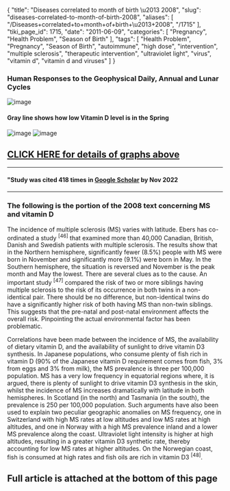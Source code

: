 {
    "title": "Diseases correlated to month of birth \u2013 2008",
    "slug": "diseases-correlated-to-month-of-birth-2008",
    "aliases": [
        "/Diseases+correlated+to+month+of+birth+\u2013+2008",
        "/1715"
    ],
    "tiki_page_id": 1715,
    "date": "2011-06-09",
    "categories": [
        "Pregnancy",
        "Health Problem",
        "Season of Birth"
    ],
    "tags": [
        "Health Problem",
        "Pregnancy",
        "Season of Birth",
        "autoimmune",
        "high dose",
        "intervention",
        "multiple sclerosis",
        "therapeutic intervention",
        "ultraviolet light",
        "virus",
        "vitamin d",
        "vitamin d and viruses"
    ]
}


### Human Responses to  the  Geophysical  Daily, Annual and Lunar Cycles

<img src="/attachments/d3.mock.jpg" alt="image"> 

#### Gray line shows how low Vitamin D level is in the Spring

<img src="/attachments/d3.mock.jpg" alt="image">

<img src="/attachments/d3.mock.jpg" alt="image">

## [CLICK HERE for details of graphs above](/tags/click-here-for-details-of-graphs-above.html)

---

#### "Study was cited 418 times in [Google Scholar](https://scholar.google.com/scholar?cites=17259065163665631985&as_sdt=5,48&sciodt=0,48&hl=en) by Nov 2022

---

### The following is the portion of the 2008 text concerning MS and vitamin D

The  incidence of multiple sclerosis (MS) varies with  latitude. Ebers has co-ordinated a study <sup>[46]</sup>  that examined more than 40,000 Canadian, British, Danish and Swedish patients with  multiple sclerosis.  The  results  show that in the  Northern hemisphere,  significantly fewer (8.5%)  people with   MS  were born in  November and  significantly more (9.1%)   were  born  in  May.   In  the   Southern hemisphere, the  situation is  reversed and November is  the  peak month  and May  the  lowest. There are  several clues as to  the cause. An important study <sup>[47]</sup>  compared the  risk  of  two or  more siblings having multiple sclerosis to  the  risk  of its occurrence  in  both  twins in  a  non-identical pair.   There should  be  no    difference,  but    non-identical twins  do have   a   significantly  higher  risk    of   both   having   MS than  non-twin siblings. This   suggests  that the   pre-natal and post-natal environment affects the   overall risk. Pinpointing  the    actual  environmental factor  has  been problematic.

Correlations have been made between the  incidence  of MS, the  availability of dietary vitamin D, and the  availability of   sunlight  to   drive   vitamin  D3  synthesis.  In  Japanese populations, who  consume plenty of fish  rich  in vitamin  D (90%  of  the  Japanese  vitamin D requirement comes from fish,  3%  from  eggs and 3%  from  milk), the  MS prevalence is three per 100,000 population. MS has a very low frequency in equatorial regions where, it is argued, there is plenty of sunlight to drive  vitamin D3 synthesis in the  skin,  whilst  the incidence  of  MS  increases  dramatically with   latitude  in both hemispheres. In Scotland (in the  north) and Tasmania (in the  south), the  prevalence is 250 per  100,000 population. Such  arguments  have  also  been  used  to   explain  two peculiar geographic  anomalies on  MS  frequency,  one  in Switzerland with  high  MS rates at low altitudes and low MS rates at high  altitudes, and one in Norway with  a high  MS prevalence inland and a lower   MS  prevalence along the coast. Ultraviolet light intensity is higher at high altitudes, resulting in a greater vitamin D3  synthetic rate, thereby accounting for low MS rates at higher altitudes. On the  Norwegian  coast, fish  is consumed at high  rates and fish  oils  are rich in vitamin D3 <sup>[48]</sup>.

## Full article is attached at the bottom of this page